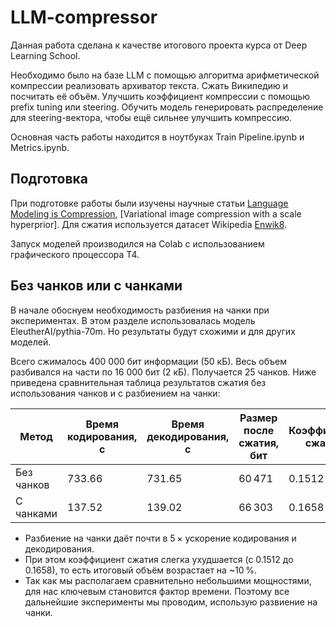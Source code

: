 # LLM-compressor

Данная работа сделана к качестве итогового проекта курса от Deep Learning School. 

Необходимо было  на базе LLM с помощью алгоритма арифметической компрессии реализовать архиватор текста. Сжать Википедию и посчитать её объём. Улучшить коэффициент компрессии с помощью prefix tuning или steering. Обучить модель генерировать распределение для steering-вектора, чтобы ещё сильнее улучшить компрессию.

Основная часть работы находится в ноутбуках Train Pipeline.ipynb и Metrics.ipynb.

## Подготовка

При подготовке работы были изучены научные статьи [Language Modeling is Compression](https://arxiv.org/pdf/2309.10668), [Variational image compression with a scale hyperprior].
Для сжатия используется датасет Wikipedia [Enwik8](https://www.kaggle.com/datasets/nightfury1103/enwik8).

Запуск моделей производился на Colab с использованием графического процессора T4.


## Без чанков или с чанками

В начале обоснуем необходимость разбиения на чанки при экспериментах. В этом разделе использовалась модель EleutherAI/pythia-70m. Но результаты будут схожими и для других моделей.

Всего сжималось 400 000 бит информации (50 кБ). Весь объем разбивался на части по 16 000 бит (2 кБ). Получается 25 чанков.
Ниже приведена сравнительная таблица результатов сжатия без использования чанков и с разбиением на чанки:

| Метод      | Время кодирования, с | Время декодирования, с | Размер после сжатия, бит | Коэффициент сжатия |
| ---------- | -------------------- | ---------------------- | ------------------------ | ------------------ |
| Без чанков | 733.66               | 731.65                 | 60 471                   | 0.1512             |
| С чанками  | 137.52               | 139.02                 | 66 303                   | 0.1658             |

* Разбиение на чанки даёт почти в 5 × ускорение кодирования и декодирования.
* При этом коэффициент сжатия слегка ухудшается (с 0.1512 до 0.1658), то есть итоговый объём возрастает на \~10 %.
* Так как мы располагаем сравнительно небольшими мощностями, для нас ключевым становится фактор времени. Поэтому все дальнейшие эксперименты мы проводим, использую развиение на чанки.
